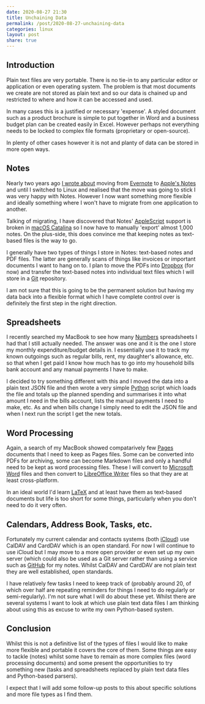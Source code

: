 ```yaml
---
date: 2020-08-27 21:30
title: Unchaining Data
permalink: /post/2020-08-27-unchaining-data
categories: linux
layout: post
share: true
---
```


## Introduction

Plain text files are very portable. There is no tie-in to any particular editor or application or even operating system. The problem is that most documents we create are not stored as plain text and so our data is chained up and restricted to where and how it can be accessed and used.

In many cases this is a justified or necessary 'expense'. A styled document such as a product brochure is simple to put together in Word and a business budget plan can be created easily in Excel. However perhaps not everything needs to be locked to complex file formats (proprietary or open-source).

In plenty of other cases however it is not and planty of data can be stored in more open ways.

## Notes

Nearly two years ago [I wrote about](https://www.swwritings.com/post/2018-11-14-from-evernote-to-notes) moving from [Evernote](https://evernote.com/) to [Apple's Notes](https://en.wikipedia.org/wiki/Notes_(Apple)) and until I switched to Linux and realised that the move was going to stick I was very happy with Notes. However I now want something more flexible and ideally something where I won't have to migrate from one application to another. 

Talking of migrating, I have discovered that Notes' [AppleScript](https://en.wikipedia.org/wiki/AppleScript) support is broken in [macOS Catalina](https://www.apple.com/macos/catalina/) so I now have to manually 'export' almost 1,000 notes. On the plus-side, this does convince me that keeping notes as text-based files is the way to go.

I generally have two types of things I store in Notes: text-based notes and PDF files. The latter are generally scans of things like invoices or important documents I want to hang on to. I plan to move the PDFs into [Dropbox](https://www.dropbox.com/) (for now) and transfer the text-based notes into individual text files which I will store in a [Git](https://git-scm.com/) repository.

I am not sure that this is going to be the permanent solution but having my data back into a flexible format which I have complete control over is definitely the first step in the right direction.

## Spreadsheets

I recently searched my MacBook to see how many [Numbers](https://www.apple.com/numbers/) spreadsheets I had that I still actually needed. The answer was one and it is the one I store my monthly expenditure/budget details in. I essentially use it to track my known outgoings such as regular bills, rent, my daughter's allowance, etc. so that when I get paid I know how much has to go into my household bills bank account and any manual payments I have to make.

I decided to try something different with this and I moved the data into a plain text JSON file and then wrote a very simple [Python](https://www.python.org/) script which loads the file and totals up the planned spending and summarises it into what amount I need in the bills account, lists the manual payments I need to make, etc. As and when bills change I simply need to edit the JSON file and when I next run the script I get the new totals.

## Word Processing

Again, a search of my MacBook showed compatarively few [Pages](https://www.apple.com/pages/) documents that I need to keep as Pages files. Some can be converted into PDFs for archiving, some can become Markdown files and only a handful need to be kept as word processing files. These I will convert to [Microsoft Word](https://www.microsoft.com/en-gb/microsoft-365/word?rtc=1) files and then convert to [LibreOffice Writer](https://www.libreoffice.org/discover/writer/) files so that they are at least cross-platform.

In an ideal world I'd learn [LaTeX](https://www.latex-project.org/) and at least have them as text-based documents but life is too short for some things, particularly when you don't need to do it very often.

## Calendars, Address Book, Tasks, etc.

Fortunately my current calendar and contacts systems (both [iCloud](https://www.apple.com/icloud/)) use CalDAV and CardDAV which is an open standard. For now I will continue to use iCloud but I may move to a more open provider or even set up my own server (which could also be used as a Git server rather than using a service such as [GitHub](https://github.com/) for my notes. Whilst CalDAV and CardDAV are not plain text they are well established, open standards.

I have relatively few tasks I need to keep track of (probably around 20, of which over half are repeating reminders for things I need to do regularly or semi-regularly). I'm not sure what I will do about these yet. Whilst there are several systems I want to look at which use plain text data files I am thinking about using this as excuse to write my own Python-based system.

## Conclusion

Whilst this is not a definitive list of the types of files I would like to make more flexible and portable it covers the core of them. Some things are easy to tackle (notes) whilst some have to remain as more complex files (word processing documents) and some present the opportunities to try something new (tasks and spreadsheets replaced by plain text data files and Python-based parsers).

I expect that I will add some follow-up posts to this about specific solutions and more file types as I find them.